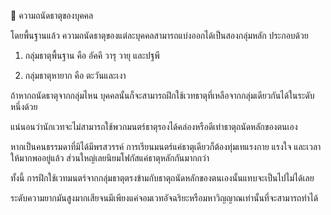 📌 ความถนัดธาตุของบุคคล

โดยพื้นฐานแล้ว ความถนัดธาตุของแต่ละบุคคลสามารถแบ่งออกได้เป็นสองกลุ่มหลัก ประกอบด้วย

1. กลุ่มธาตุพื้นฐาน คือ อัคคี วารุ วายุ และปฐพี

2. กลุ่มธาตุหายาก คือ ตะวันและเงา

ถ้าหากถนัดธาตุจากกลุ่มไหน บุคคลนั้นก็จะสามารถฝึกใช้เวทธาตุที่เหลือจากกลุ่มเดียวกันได้ในระดับหนึ่งด้วย

แน่นอนว่านักเวทจะไม่สามารถใช้พวกมนตร์ธาตุรองได้คล่องหรือดีเท่าธาตุถนัดหลักของตนเอง

หากเป็นคนธรรมดาที่มิได้มีพรสวรรค์ การเรียนมนตร์แค่ธาตุเดียวก็ต้องทุ่มเทแรงกาย แรงใจ และเวลาให้มากพออยู่แล้ว ส่วนใหญ่เลยนิยมโฟกัสแค่ธาตุหลักกันมากกว่า

ทั้งนี้ การฝึกใช้เวทมนตร์จากกลุ่มธาตุตรงข้ามกับธาตุถนัดหลักของตนเองนั้นแทบจะเป็นไปไม่ได้เลย

ระดับความยากมันสูงมากเสียจนมีเพียงแค่จอมเวทอัจฉริยะหรือมหาวิญญาณเท่านั้นที่จะสามารถทำได้

